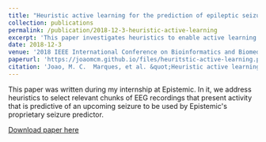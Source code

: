 ```yaml
---
title: "Heuristic active learning for the prediction of epileptic seizures using single EEG channel"
collection: publications
permalink: /publication/2018-12-3-heuristic-active-learning
excerpt: 'This paper investigates heuristics to enable active learning on EEG data to predict epileptic seizures'
date: 2018-12-3
venue: '2018 IEEE International Conference on Bioinformatics and Biomedicine (BIBM)'
paperurl: 'https://joaomcm.github.io/files/heuritstic-active-learning.pdf'
citation: 'Joao, M. C.  Marques, et al. &quot;Heuristic active learning for the prediction of epileptic seizures using single EEG channel.&quot; 2018 IEEE International Conference on Bioinformatics and Biomedicine (BIBM). IEEE, 2018.'
---
```

This paper was written during my internship at Epistemic. In it, we address heuristics to select relevant chunks of EEG recordings that present activity that is predictive of an upcoming seizure to be used by Epistemic's proprietary seizure predictor. 

[Download paper here](https://joaomcm.github.io/files/heuritstic-active-learning.pdf)

